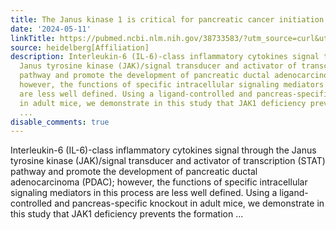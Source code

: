 ```yaml
---
title: The Janus kinase 1 is critical for pancreatic cancer initiation and progression
date: '2024-05-11'
linkTitle: https://pubmed.ncbi.nlm.nih.gov/38733583/?utm_source=curl&utm_medium=rss&utm_campaign=pubmed-2&utm_content=1FakS-2QOkCT8HsMOQP1bCRQ4YzyumYOmxmF0moLsQ3dFB1E9V&fc=20220326224207&ff=20240512181047&v=2.18.0.post9+e462414
source: heidelberg[Affiliation]
description: Interleukin-6 (IL-6)-class inflammatory cytokines signal through the
  Janus tyrosine kinase (JAK)/signal transducer and activator of transcription (STAT)
  pathway and promote the development of pancreatic ductal adenocarcinoma (PDAC);
  however, the functions of specific intracellular signaling mediators in this process
  are less well defined. Using a ligand-controlled and pancreas-specific knockout
  in adult mice, we demonstrate in this study that JAK1 deficiency prevents the formation
  ...
disable_comments: true
---
```

Interleukin-6 (IL-6)-class inflammatory cytokines signal through the Janus tyrosine kinase (JAK)/signal transducer and activator of transcription (STAT) pathway and promote the development of pancreatic ductal adenocarcinoma (PDAC); however, the functions of specific intracellular signaling mediators in this process are less well defined. Using a ligand-controlled and pancreas-specific knockout in adult mice, we demonstrate in this study that JAK1 deficiency prevents the formation ...